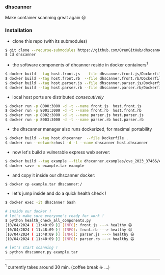### dhscanner

Make container scanning great again :smiley:

### Installation

- clone this repo (with its submodules)

```bash
$ git clone --recurse-submodules https://github.com/OrenGitHub/dhscanner
$ cd dhscanner
```

- the software components of dhcanner reside in docker containers<sup>1</sup>

```bash
$ docker build --tag host.front.js  --file dhscanner.front.js/Dockerfile  dhscanner.front.js
$ docker build --tag host.front.rb  --file dhscanner.front.rb/Dockerfile  dhscanner.front.rb
$ docker build --tag host.parser.js --file dhscanner.parser.js/Dockerfile dhscanner.parser.js
$ docker build --tag host.parser.rb --file dhscanner.parser.rb/Dockerfile dhscanner.parser.rb
```

- local host ports are distributed *consecutively*	

```bash
$ docker run -p 8000:3000 -d -t --name front.js  host.front.js
$ docker run -p 8001:3000 -d -t --name front.rb  host.front.rb
$ docker run -p 8002:3000 -d -t --name parser.js host.parser.js
$ docker run -p 8003:3000 -d -t --name parser.rb host.parser.rb
```

- the dhscanner manager also runs dockerized, for maximal portability

```bash
$ docker build --tag host.dhscanner  --file Dockerfile .
$ docker run --network=host -d -t --name dhscanner host.dhscanner
```

- now let's build a vulnerable express web server:

```bash
$ docker build --tag example --file dhscanner.examples/cve_2023_37466/example_00/Dockerfile dhscanner.examples/cve_2023_37466/example_00
$ docker save -o example.tar example
```

- and copy it inside our dhscanner docker:

```bash
$ docker cp example.tar dhscanner:/
```

- let's jump inside and do a quick health check !

```bash
$ docker exec -it dhscanner bash

# inside our docker !
# let's make sure everyone's ready for work !
$ python health_check_all_components.py
[10/04/2024 ( 11:48:09 )] [INFO]: front.js ---> healthy 😃
[10/04/2024 ( 11:48:09 )] [INFO]: front.rb ---> healthy 😃
[10/04/2024 ( 11:48:09 )] [INFO]: parser.js ---> healthy 😃
[10/04/2024 ( 11:48:09 )] [INFO]: parser.rb ---> healthy 😃

# let's start scanning !
$ python dhscanner.py example.tar
```

---

<sup>1</sup> currently takes around 30 min. (coffee break :coffee: ...)